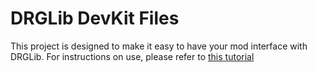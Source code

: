 # DRGLib DevKit Files
This project is designed to make it easy to have your mod interface with DRGLib. For instructions on use, please refer to [this tutorial](https://github.com/SamsDRGMods/DRGLib/wiki/Tutorial:-Using-DRGLib-in-your-mod)
